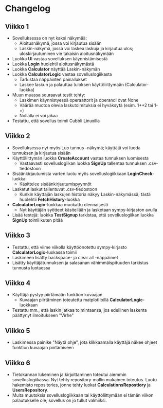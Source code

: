 # Changelog

## Viikko 1

- Sovelluksessa on nyt kaksi näkymää:
  - Aloitusnäkymä, jossa voi kirjautua sisään
  - Laskin-näkymä, jossa voi laskea laskuja ja kirjautua ulos; uloskirjautuminen vie takaisin aloitusnäkymään
- Luokka **UI** vastaa sovelluksen käynnistämisestä
- Luokka **Login** huolehtii aloitusnäkymästä
- Luokka **Calculator** näyttää Laskin-näkymän
- Luokka **CalculatorLogic** vastaa sovelluslogiikasta
  - Tarkistaa näppäinten painallukset
  - Laskee laskun ja palauttaa tuloksen käyttöliittymään (Calculator-luokka)
- Muun muassa seuraavat testit tehty:
  - Laskimen käynnistyessä operaattorit ja operandi ovat None
  - Väärää muotoa olevia laskutoimituksia ei hyväksytä (esim. 1++2 tai 1-=)
  - Nollalla ei voi jakaa
- Testattu, että sovellus toimii Cubbli Linuxilla

## Viikko 2
- Sovelluksessa nyt myös Luo tunnus -näkymä; käyttäjä voi luoda tunnuksen ja kirjautua sisään
- Käyttöliittymän luokka **CreateAccount** vastaa tunnuksen luomisesta
  - Vastaavasti sovelluslogiikan luokka **SignUp** tallentaa tunnuksen .csv-tiedostoon
- Sisäänkirjautumista varten luotu myös sovelluslogiikkaan **LoginCheck**-luokka
  - Käsittelee sisäänkirjautumispyynnöt
- Lasketut laskut tallentuvat .csv-tiedostoon
  - Kunkin käyttäjän laskujen historia näkyy Laskin-näkymässä; tästä huolehtii **FetchHistory**-luokka
- **CalculatorLogic**-luokkaa muokattu olennaisesti
  - Nyt käyttäjän syötteet käsitellään ja lasketaan sympy-kirjaston avulla
- Lisää testejä: luokka **TestSignup** tarkistaa, että sovelluslogiikan luokka **SignUp** toimii kuten pitää

## Viikko 3
- Testattu, että viime viikolla käyttöönotettu sympy-kirjasto **CalculatorLogic**-luokassa toimii
- Laskimeen lisätty backspace- ja clear all -näppäimet
- Lisätty käyttäjätunnuksen ja salasanan vähimmäispituuden tarkistus tunnusta luotaessa

## Viikko 4
- Käyttäjä pystyy piirtämään funktion kuvaajan
  - Kuvaajan piirtäminen toteutettu matplotlibillä **CalculatorLogic**-luokkaan
- Testattu mm., että laskin jatkaa toimintaansa, jos edellinen laskenta päättynyt ilmoitukseen "Virhe"

## Viikko 5
- Laskimessa painike "Näytä ohje", jota klikkaamalla käyttäjä näkee ohjeet funktion kuvaajan piirtämiseen

## Viikko 6
- Tietokannan lukeminen ja kirjoittaminen toteutui aiemmin sovelluslogiikassa. Nyt tehty repository-mallin mukainen toteutus. Luotu hakemisto repositories, jonne tehty luokat **CalculationsRepostiory** ja **UsersRepository**.
- Muita muutoksia sovelluslogiikkaan tai käyttöliittymään ei tämän viikon palautukselle ole; sovellus on jo tullut valmiiksi.
